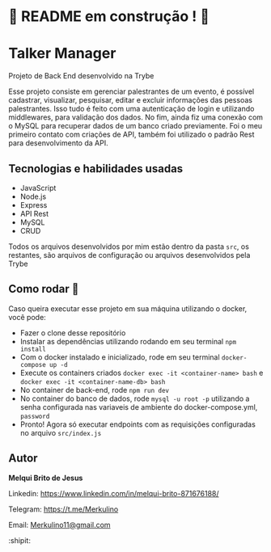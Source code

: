 # :construction: README em construção ! :construction:
# Talker Manager

Projeto de Back End desenvolvido na Trybe

Esse projeto consiste em gerenciar palestrantes de um evento, é possível cadastrar, visualizar, pesquisar, editar e excluir informações das pessoas palestrantes. Isso tudo é feito com uma autenticação de login e utilizando middlewares, para validação dos dados. No fim, ainda fiz uma conexão com o MySQL para recuperar dados de um banco criado previamente. Foi o meu primeiro contato com criações de API, também foi utilizado o padrão Rest para desenvolvimento da API.

## Tecnologias e habilidades usadas

 - JavaScript
 - Node.js
 - Express
 - API Rest
 - MySQL
 - CRUD
 
Todos os arquivos desenvolvidos por mim estão dentro da pasta `src`, os restantes, são arquivos de configuração ou arquivos desenvolvidos pela Trybe

## Como rodar 🚀

Caso queira executar esse projeto em sua máquina utilizando o docker, você pode:
 * Fazer o clone desse repositório 
 * Instalar as dependências utilizando rodando em seu terminal `npm install`
 * Com o docker instalado e inicializado, rode em seu terminal `docker-compose up -d`
 * Execute os containers criados `docker exec -it <container-name> bash` e `docker exec -it <container-name-db> bash`
 * No container de back-end, rode `npm run dev`
 * No container do banco de dados, rode `mysql -u root -p` utilizando a senha configurada nas variaveis de ambiente do docker-compose.yml, `password`
 * Pronto! Agora só executar endpoints com as requisições configuradas no arquivo `src/index.js`

## Autor

**Melqui Brito de Jesus**

Linkedin: https://www.linkedin.com/in/melqui-brito-871676188/

Telegram: https://t.me/Merkulino

Email: Merkulino11@gmail.com

:shipit: 
